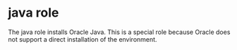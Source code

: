 # java role

The java role installs Oracle Java. This is a special role because
Oracle does not support a direct installation of the environment.

